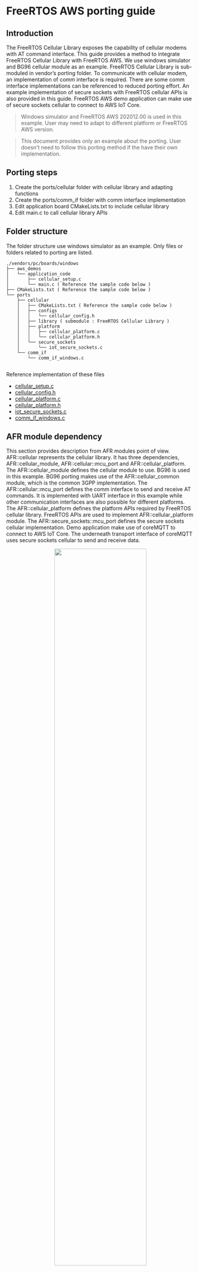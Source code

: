 # FreeRTOS AWS porting guide

## Introduction

The FreeRTOS Cellular Library exposes the capability of cellular modems with AT command interface. This guide provides a method to integrate FreeRTOS Cellular Library with FreeRTOS AWS. We use windows simulator and BG96 cellular module as an example. FreeRTOS Cellular Library is sub-moduled in vendor’s porting folder. To communicate with cellular modem, an implementation of comm interface is required. There are some comm interface implementations can be referenced to reduced porting effort. An example implementation of secure sockets with FreeRTOS cellular APIs is also provided in this guide. FreeRTOS AWS demo application can make use of secure sockets cellular to connect to AWS IoT Core.


> Windows simulator and FreeRTOS AWS 202012.00 is used in this example. User may need to adapt to different platform or FreeRTOS AWS version.

> This document provides only an example about the porting. User doesn't need to follow this porting method if the have their own implementation.

## Porting steps

1. Create the ports/cellular folder with cellular library and adapting functions
2. Create the ports/comm_if folder with comm interface implementation
3. Edit application board CMakeLists.txt to include cellular library
4. Edit main.c to call cellular library APIs

## Folder structure

The folder structure use windows simulator as an example. Only files or folders related to porting are listed.

```
./vendors/pc/boards/windows
├── aws_demos
│   └── application_code
│       ├── cellular_setup.c
│       └── main.c ( Reference the sample code below )
├── CMakeLists.txt ( Reference the sample code below )
└── ports
    ├── cellular
    │   ├── CMakeLists.txt ( Reference the sample code below )
    │   ├── configs
    │   │   └── cellular_config.h
    │   ├── library ( submodule : FreeRTOS Cellular Library )
    │   ├── platform
    │   │   ├── cellular_platform.c
    │   │   └── cellular_platform.h
    │   └── secure_sockets
    │       └── iot_secure_sockets.c
    └── comm_if
        └── comm_if_windows.c
        
```
Reference implementation of these files
* [cellular_setup.c](https://github.com/FreeRTOS/Lab-Project-FreeRTOS-Cellular-Demo/blob/master/source/cellular_setup.c)
* [cellular_config.h](https://github.com/FreeRTOS/Lab-Project-FreeRTOS-Cellular-Demo/blob/main/source/cellular/bg96/cellular_config.h)
* [cellular_platform.c](https://github.com/FreeRTOS/Lab-Project-FreeRTOS-Cellular-Demo/blob/master/source/cellular/cellular_platform.c)
* [cellular_platform.h](https://github.com/FreeRTOS/Lab-Project-FreeRTOS-Cellular-Demo/blob/master/source/cellular/cellular_platform.h)
* [iot_secure_sockets.c](https://github.com/FreeRTOS/Lab-Project-FreeRTOS-Cellular-Library/blob/main/doc/samples/secure_sockets_cellular/iot_secure_sockets.c)
* [comm_if_windows.c](https://github.com/FreeRTOS/Lab-Project-FreeRTOS-Cellular-Demo/blob/main/source/cellular/comm_if_windows.c)

## AFR module dependency

This section provides description from AFR modules point of view. AFR::cellular represents the cellular library. It has three dependencies, AFR::cellular_module, AFR::cellular::mcu_port and AFR::cellular_platform. The AFR::cellular_module defines the cellular module to use. BG96 is used in this example. BG96 porting makes use of the AFR::cellular_common module, which is the common 3GPP implementation. The AFR::cellular::mcu_port defines the comm interface to send and receive AT commands. It is implemented with UART interface in this example while other communication interfaces are also possible for different platforms. The AFR::cellular_platform defines the platform APIs required by FreeRTOS cellular library. FreeRTOS APIs are used to implement AFR::cellular_platform module. The AFR::secure_sockets::mcu_port defines the secure sockets cellular implementation. Demo application make use of coreMQTT to connect to AWS IoT Core. The underneath transport interface of coreMQTT uses secure sockets cellular to send and receive data.

<p align="center"><img src="https://github.com/FreeRTOS/Lab-Project-FreeRTOS-Cellular-Library/blob/main/doc/plantuml/images/cellular_common_module.png" width="70%"><br>


## Sample codes

### The sample code for “ports/cellular/CMakeLists.txt” to compile cellular library

Four AFR modules are defined in this CMakeLists.txt file.

* AFR::cellular
* AFR::cellular_platform
* AFR::cellular_module
* AFR::cellular_common

```cmake
# FreeRTOS Cellular Library

afr_module()

afr_set_lib_metadata(ID "cellular")
afr_set_lib_metadata(DESCRIPTION "This library implements Cellular interface.")
afr_set_lib_metadata(DISPLAY_NAME "FreeRTOS Cellular Library")
afr_set_lib_metadata(CATEGORY "Connectivity")
afr_set_lib_metadata(VERSION "1.0.1")
afr_set_lib_metadata(IS_VISIBLE "true")

set(inc_dir "${CMAKE_CURRENT_LIST_DIR}/library/include")

afr_module_sources(
    ${AFR_CURRENT_MODULE}
    PRIVATE
        "${inc_dir}/cellular_api.h"
        "${inc_dir}/cellular_types.h"
        "${inc_dir}/cellular_config_defaults.h"
        "${inc_dir}/cellular_comm_interface.h"
)

afr_module_include_dirs(
    ${AFR_CURRENT_MODULE}
    PUBLIC
        "${inc_dir}"
        "${CMAKE_CURRENT_LIST_DIR}/configs"
)

afr_module_dependencies(
    ${AFR_CURRENT_MODULE}
    PRIVATE
        AFR::cellular::mcu_port
        AFR::cellular_module
    PUBLIC
        AFR::cellular_platform
        AFR::platform
)

# ===============================================================================================

afr_module(NAME cellular_platform PUBLIC)

afr_module_sources(
    cellular_platform
    PRIVATE
        "${CMAKE_CURRENT_LIST_DIR}/platform/cellular_platform.c"
)

afr_module_include_dirs(
    cellular_platform
    PUBLIC
        "${CMAKE_CURRENT_LIST_DIR}/platform"
)

# ===============================================================================================

afr_module(NAME cellular_common PRIVATE)

afr_module_sources(
    cellular_common
    PRIVATE
        "${CMAKE_CURRENT_LIST_DIR}/library/common/src/cellular_3gpp_api.c"
        "${CMAKE_CURRENT_LIST_DIR}/library/common/src/cellular_3gpp_urc_handler.c"
        "${CMAKE_CURRENT_LIST_DIR}/library/common/src/cellular_common.c"
        "${CMAKE_CURRENT_LIST_DIR}/library/common/src/cellular_common_api.c"
        "${CMAKE_CURRENT_LIST_DIR}/library/common/src/cellular_pkthandler.c"
        "${CMAKE_CURRENT_LIST_DIR}/library/common/src/cellular_at_core.c"
        "${CMAKE_CURRENT_LIST_DIR}/library/common/src/cellular_pktio.c"
)

afr_module_include_dirs(
    cellular_common
    PUBLIC
        "${CMAKE_CURRENT_LIST_DIR}/library/common/include"
    PRIVATE
        "${CMAKE_CURRENT_LIST_DIR}/library/common/include/private"
)

afr_module_dependencies(
    cellular_common
    PRIVATE
        AFR::cellular
)

# ===============================================================================================

afr_module(NAME cellular_module PRIVATE)

afr_module_sources(
    cellular_module
    PRIVATE
        "${CMAKE_CURRENT_LIST_DIR}/library/modules/bg96/cellular_bg96.c"
        "${CMAKE_CURRENT_LIST_DIR}/library/modules/bg96/cellular_bg96_api.c"
        "${CMAKE_CURRENT_LIST_DIR}/library/modules/bg96/cellular_bg96_urc_handler.c"
        "${CMAKE_CURRENT_LIST_DIR}/library/modules/bg96/cellular_bg96_wrapper.c"
)

afr_module_dependencies(
    cellular_module
    PRIVATE
        AFR::cellular
        AFR::cellular_common
)
```

### The sample code for board CMakeLists.txt to include cellular library

The “AFR::cellular::mcu_port” module is defined in this sample code.

```cmake
# FreeRTOS Cellular Library comm interface
afr_mcu_port(cellular)
target_sources(
    AFR::cellular::mcu_port
    INTERFACE "${afr_ports_dir}/comm_if/comm_if_windows.c"
)

# FreeRTOS Cellular Library
include("${afr_ports_dir}/cellular/CMakeLists.txt")

....

# Do not add demos or tests if they're turned off.
if(AFR_ENABLE_DEMOS OR AFR_ENABLE_TESTS)
    add_executable(
        ${exe_target}
        "${board_dir}/application_code/main.c"
        "${board_demos_dir}/application_code/aws_demo_logging.c"
        "${board_demos_dir}/application_code/aws_demo_logging.h"
        "${board_demos_dir}/application_code/aws_entropy_hardware_poll.c"
        "${board_demos_dir}/application_code/aws_run-time-stats-utils.c"
        "${board_demos_dir}/application_code/cellular_setup.c" 
        # Add cellular_setup to enable cellular network
    )
    target_include_directories(
        ${exe_target}
        PRIVATE
            "${board_demos_dir}/application_code"
    )
    target_link_libraries(
        ${exe_target}
        PRIVATE
            AFR::freertos_plus_tcp
            AFR::utils
            AFR::dev_mode_key_provisioning
            AFR::cellular # Add AFR::cellular dependency
    )
endif()

```

### The sample code for board CMakeLists.txt to include secure sockets cellular

The “AFR::secure_sockets::mcu_port” is defined in this sample code.

```cmake

# Secure sockets
afr_mcu_port(secure_sockets)
target_sources(
    AFR::secure_sockets::mcu_port
    INTERFACE
        "${afr_ports_dir}/cellular/secure_sockets/iot_secure_sockets.c"
)

target_include_directories(
    AFR::secure_sockets::mcu_port
    INTERFACE
        "${afr_ports_dir}/cellular/configs"
        "${afr_ports_dir}/cellular/library/include"
)

target_link_libraries(
    AFR::secure_sockets::mcu_port
    INTERFACE 
        AFR::platform
        AFR::tls
        AFR::crypto
        AFR::pkcs11
)
```

### The sample code for the main.c file

This is the sample code for windows simulator aws_demos. FreeRTOS Cellular Library will create one receive thread in Cellular_Init function. Developer has to make sure to call setupCellular in context which can create thread.

```c
void vApplicationIPNetworkEventHook( eIPCallbackEvent_t eNetworkEvent )
{
    ... 
    /* If the network has just come up...*/
    if( eNetworkEvent == eNetworkUp )
    {
        /* Create the tasks that use the IP stack if they have not already been
         * created. */
        if( xTasksAlreadyCreated == pdFALSE )
        {
            /* A simple example to demonstrate key and certificate provisioning in
             * microcontroller flash using PKCS#11 interface. This should be replaced
             * by production ready key provisioning mechanism. */
            vDevModeKeyProvisioning( );

            /* Initialize AWS system libraries */
            SYSTEM_Init();
            
            /* Setup cellular connection. */
            setupCellular();

            /* Start the demo tasks. */
            DEMO_RUNNER_RunDemos();

            xTasksAlreadyCreated = pdTRUE;
        }
    ...
    }
```

## 

## Appendix : comm interface implementation

* [FreeRTOS windows simulator comm interface](https://github.com/FreeRTOS/Lab-Project-FreeRTOS-Cellular-Demo/blob/main/source/cellular/comm_if_windows.c)
* [FreeRTOS Common IO UART comm interface](https://github.com/aws/amazon-freertos/blob/feature/cellular/vendors/st/boards/stm32l475_discovery/ports/comm_if/comm_if_uart.c)
* [STM32 L475 discovery board comm interface](https://github.com/aws/amazon-freertos/blob/feature/cellular/vendors/st/boards/stm32l475_discovery/ports/comm_if/comm_if_uart.c)
* [Sierra Sensor Hub board comm interface](https://github.com/aws/amazon-freertos/blob/feature/cellular/vendors/sierra/boards/sensorhub/ports/comm_if/comm_if_sierra.c)

